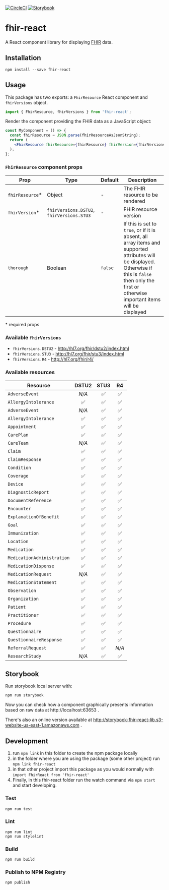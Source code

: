 [![CircleCI](https://circleci.com/gh/1uphealth/fhir-react/tree/master.svg?style=svg)](https://circleci.com/gh/1uphealth/fhir-react/tree/master)
[![Storybook](https://github.com/storybookjs/brand/raw/master/badge/badge-storybook.svg?sanitize=true)](http://storybook-fhir-react-lib.s3-website-us-east-1.amazonaws.com/)

# fhir-react

A React component library for displaying [FHIR](https://1up.health/dev/doc/introduction-to-fhir) data.

## Installation

```
npm install --save fhir-react
```

## Usage

This package has two exports: a `FhirResource` React component and `fhirVersions` object.

```js
import { FhirResource, fhirVersions } from 'fhir-react';
```

Render the component providing the FHIR data as a JavaScript object:

```jsx
const MyComponent = () => {
  const fhirResource = JSON.parse(fhirResourceAsJsonString);
  return (
    <FhirResource fhirResource={fhirResource} fhirVersion={fhirVersions.STU3} />
  );
};
```

### `FhirResource` component props

| Prop             | Type                                      | Default | Description                                                                                                                                                                                               |
| ---------------- | ----------------------------------------- | ------- | --------------------------------------------------------------------------------------------------------------------------------------------------------------------------------------------------------- |
| `fhirResource`\* | Object                                    | -       | The FHIR resource to be rendered                                                                                                                                                                          |
| `fhirVersion`\*  | `fhirVersions.DSTU2`, `fhirVersions.STU3` | -       | FHIR resource version                                                                                                                                                                                     |
| `thorough`       | Boolean                                   | `false` | If this is set to `true`, or if it is absent, all array items and supported attributes will be displayed. Otherwise if this is `false` then only the first or otherwise important items will be displayed |

\* required props

### Available `fhirVersions`

- `fhirVersions.DSTU2` - http://hl7.org/fhir/dstu2/index.html
- `fhirVersions.STU3` - http://hl7.org/fhir/stu3/index.html
- `fhirVersions.R4` - http://hl7.org/fhir/r4/

### Available resources

| Resource                   | DSTU2 | STU3 |  R4   |
| -------------------------- | :---: | :--: | :---: |
| `AdverseEvent`             | _N/A_ |  ✅  |  ✅   |
| `AllergyIntolerance`       |  ✅   |  ✅  |  ✅   |
| `AdverseEvent`             | _N/A_ |  ✅  |  ✅   |
| `AllergyIntolerance`       |  ✅   |  ✅  |  ✅   |
| `Appointment`              |  ✅   |  ✅  |  ✅   |
| `CarePlan`                 |  ✅   |  ✅  |  ✅   |
| `CareTeam`                 | _N/A_ |  ✅  |  ✅   |
| `Claim`                    |  ✅   |  ✅  |  ✅   |
| `ClaimResponse`            |  ✅   |  ✅  |  ✅   |
| `Condition`                |  ✅   |  ✅  |  ✅   |
| `Coverage`                 |  ✅   |  ✅  |  ✅   |
| `Device`                   |  ✅   |  ✅  |  ✅   |
| `DiagnosticReport`         |  ✅   |  ✅  |  ✅   |
| `DocumentReference`        |  ✅   |  ✅  |  ✅   |
| `Encounter`                |  ✅   |  ✅  |  ✅   |
| `ExplanationOfBenefit`     |  ✅   |  ✅  |  ✅   |
| `Goal`                     |  ✅   |  ✅  |  ✅   |
| `Immunization`             |  ✅   |  ✅  |  ✅   |
| `Location`                 |  ✅   |  ✅  |  ✅   |
| `Medication`               |  ✅   |  ✅  |  ✅   |
| `MedicationAdministration` |  ✅   |  ✅  |  ✅   |
| `MedicationDispense`       |  ✅   |  ✅  |  ✅   |
| `MedicationRequest`        | _N/A_ |  ✅  |  ✅   |
| `MedicationStatement`      |  ✅   |  ✅  |  ✅   |
| `Observation`              |  ✅   |  ✅  |  ✅   |
| `Organization`             |  ✅   |  ✅  |  ✅   |
| `Patient`                  |  ✅   |  ✅  |  ✅   |
| `Practitioner`             |  ✅   |  ✅  |  ✅   |
| `Procedure`                |  ✅   |  ✅  |  ✅   |
| `Questionnaire`            |  ✅   |  ✅  |  ✅   |
| `QuestionnaireResponse`    |  ✅   |  ✅  |  ✅   |
| `ReferralRequest`          |  ✅   |  ✅  | _N/A_ |
| `ResearchStudy`            | _N/A_ |  ✅  |  ✅   |

## Storybook

Run storybook local server with:

```
npm run storybook
```

Now you can check how a component graphically presents information based on raw data at http://localhost:63653 .

There's also an online version available at http://storybook-fhir-react-lib.s3-website-us-east-1.amazonaws.com .

## Development

1. run `npm link` in this folder to create the npm package locally
1. in the folder where you are using the package (some other project) run `npm link fhir-react`
1. in that other project import this package as you would normally with `import FhirReact from 'fhir-react'`
1. Finally, in this fhir-react folder run the watch command via `npm start` and start developing.

### Test

```
npm run test
```

### Lint

```
npm run lint
npm run stylelint
```

### Build

```
npm run build
```

### Publish to NPM Registry

```
npm publish
```
